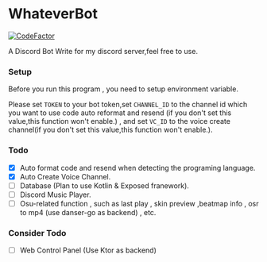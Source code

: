 # WhateverBot
[![CodeFactor](https://www.codefactor.io/repository/github/bloodnighttw/whateverbot/badge)](https://www.codefactor.io/repository/github/bloodnighttw/whateverbot)

A Discord Bot Write for my discord server,feel free to use.

### Setup

Before you run this program , you need to setup environment variable.

Please set ``TOKEN`` to your bot token,set ``CHANNEL_ID`` to the channel id which you want to use code auto reformat and
resend (if you don't set this value,this function won't enable.) , and set ``VC_ID`` to the voice create channel(if you
don't set this value,this function won't enable.).

### Todo

- [x] Auto format code and resend when detecting the programing language.
- [x] Auto Create Voice Channel.
- [ ] Database (Plan to use Kotlin & Exposed franework).
- [ ] Discord Music Player.
- [ ] Osu-related function , such as last play , skin preview ,beatmap info , osr to mp4 (use danser-go as backend) , etc.

### Consider Todo

- [ ] Web Control Panel (Use Ktor as backend)


